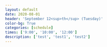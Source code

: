 ```yaml
---
layout: default
date: 2020-08-01
header: 'September 12<sup>th</sup> (Tuesday)'
color-bg: True
categories: [schedule]
times: ['9:00', '10:00', '12:00']
description: ['test', 'test1', 'test2']
---
```

